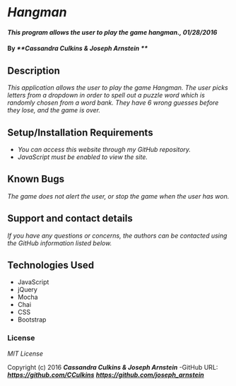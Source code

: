 # _Hangman_

#### _This program allows the user to play the game hangman., 01/28/2016_

#### By _**Cassandra Culkins & Joseph Arnstein **_

## Description

_This application allows the user to play the game Hangman. The user picks letters from a dropdown in order to spell out a puzzle word which is randomly chosen from a word bank. They have 6 wrong guesses before they lose, and the game is over._

## Setup/Installation Requirements

* _You can access this website through my GitHub repository._
* _JavaScript must be enabled to view the site._

## Known Bugs

_The game does not alert the user, or stop the game when the user has won._

## Support and contact details

_If you have any questions or concerns, the authors can be contacted using the GitHub information listed below._

## Technologies Used

* JavaScript
* jQuery
* Mocha
* Chai
* CSS
* Bootstrap

### License

*MIT License*

Copyright (c) 2016 **_Cassandra Culkins & Joseph Arnstein_**
-GitHub URL: **_https://github.com/CCulkins_** **_https://github.com/joseph_arnstein_**
